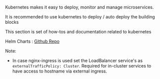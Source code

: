 Kubernetes makes it easy to deploy, monitor and manage microservices.

It is recommended to use kubernetes to deploy / auto deploy the building blocks

This section is set of how-tos and documentation related to kubernetes

Helm Charts : [Github Repo](https://github.com/castlecraft/helm-charts)

Note:

- In case nginx-ingress is used set the LoadBalancer service's as `externalTrafficPolicy: Cluster`. Required for in-cluster services to have access to hostname via external ingress.
